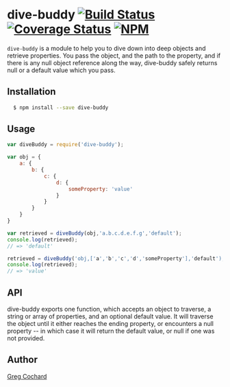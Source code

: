 # dive-buddy  [![Build Status](https://travis-ci.org/gcochard/dive-buddy.svg?branch=master)](https://travis-ci.org/gcochard/dive-buddy) [![Coverage Status](https://coveralls.io/repos/github/gcochard/dive-buddy/badge.svg?branch=master)](https://coveralls.io/github/gcochard/dive-buddy?branch=master) [![NPM](https://nodei.co/npm/dive-buddy.png?mini=true)](https://nodei.co/npm/dive-buddy/)

`dive-buddy` is a module to help you to dive down into deep objects and retrieve properties. You pass the object, and the path to the property, and if there is any null object reference along the way, dive-buddy safely returns null or a default value which you pass.

## Installation

``` bash
  $ npm install --save dive-buddy
```

## Usage

``` js
var diveBuddy = require('dive-buddy');

var obj = {
    a: {
        b: {
            c: {
                d: {
                    someProperty: 'value'
                }
            }
        }
    }
}

var retrieved = diveBuddy(obj,'a.b.c.d.e.f.g','default');
console.log(retrieved);
// => 'default'

retrieved = diveBuddy('obj,['a','b','c','d','someProperty'],'default');
console.log(retrieved);
// => 'value'
```

## API

dive-buddy exports one function, which accepts an object to traverse, a string or array of properties, and an optional default value. It will traverse the object until it either reaches the ending property, or encounters a null property -- in which case it will return the default value, or null if one was not provided.


## Author

[Greg Cochard][0]

[0]: https://github.com/gcochard
